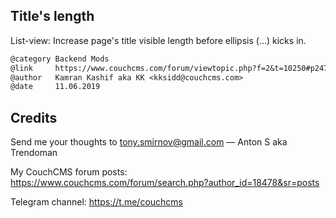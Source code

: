 ## Title's length

List-view: Increase page's title visible length before ellipsis (...) kicks in.


```txt
@category Backend Mods
@link     https://www.couchcms.com/forum/viewtopic.php?f=2&t=10250#p24782
@author   Kamran Kashif aka KK <kksidd@couchcms.com>
@date     11.06.2019
```

## Credits

Send me your thoughts to <tony.smirnov@gmail.com> &mdash; Anton S aka Trendoman

My CouchCMS forum posts: https://www.couchcms.com/forum/search.php?author_id=18478&sr=posts

Telegram channel: https://t.me/couchcms

